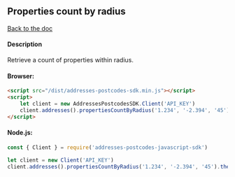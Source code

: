 ## Properties count by radius

[Back to the doc](../README.md)

#### Description

Retrieve a count of properties within radius.

#### Browser:

```html
<script src="/dist/addresses-postcodes-sdk.min.js"></script>
<script>
    let client = new AddressesPostcodesSDK.Client('API_KEY')
    client.addresses().propertiesCountByRadius('1.234', '-2.394', '45').then(response => { console.log(response) })
</script>
```

#### Node.js:

```js
const { Client } = require('addresses-postcodes-javascript-sdk')

let client = new Client('API_KEY')
client.addresses().propertiesCountByRadius('1.234', '-2.394', '45').then(response => { console.log(response) })
```